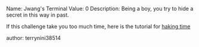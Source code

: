 Name: Jwang's Terminal
Value: 0
Description: Being a boy, you try to hide a secret in this way in past.

If this challenge take you too much time, here is the tutorial for [haking time](https://www.youtube.com/watch?v=KEkrWRHCDQU&list=LLIAEw8HPxpJY39NhF7CYRAQ&index=378)


author: terrynini38514
